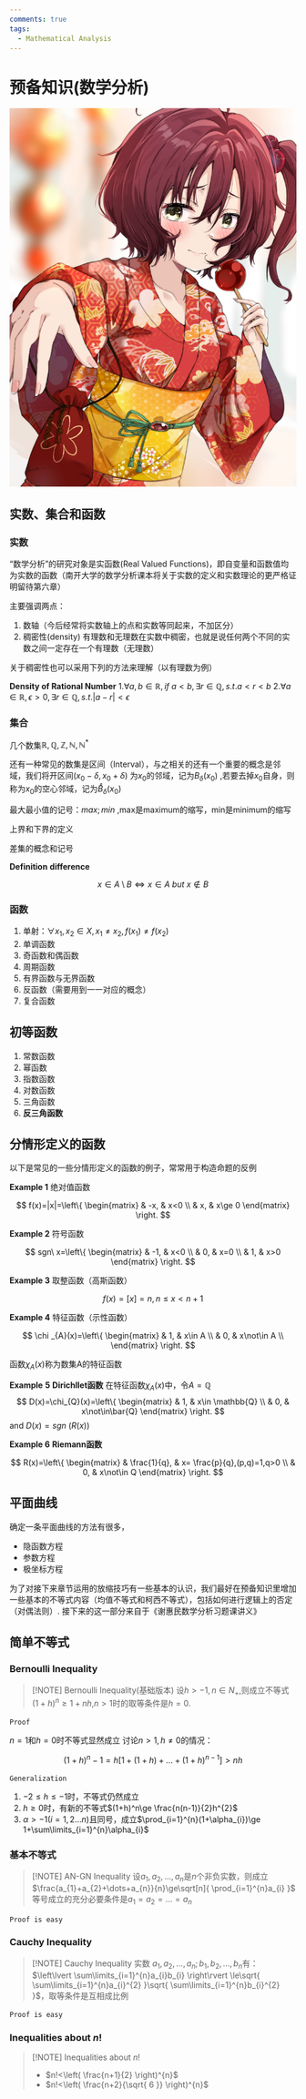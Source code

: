 ```yaml
---
comments: true
tags:
  - Mathematical Analysis
---
```

# 预备知识(数学分析)

![小鞠浴衣](./小鞠浴衣.jpg)





## 实数、集合和函数

### 实数

“数学分析”的研究对象是实函数(Real Valued Functions)，即自变量和函数值均为实数的函数（南开大学的数学分析课本将关于实数的定义和实数理论的更严格证明留待第六章）

主要强调两点：
1. 数轴（今后经常将实数轴上的点和实数等同起来，不加区分）
2. 稠密性(density) 有理数和无理数在实数中稠密，也就是说任何两个不同的实数之间一定存在一个有理数（无理数）

关于稠密性也可以采用下列的方法来理解（以有理数为例）

 **Density of Rational Number**
1.$\forall a,b \in \mathbb{R},if\ a<b,\exists r \in \mathbb{Q},s.t.a<r<b$
2.$\forall a\in \mathbb{R},\epsilon>0,\exists r\in \mathbb{Q},s.t.|a-r|<\epsilon$

### 集合

几个数集$\mathbb{R},\mathbb{Q},\mathbb{Z},\mathbb{N},\mathbb{N}^*$

还有一种常见的数集是区间（Interval），与之相关的还有一个重要的概念是邻域，我们将开区间$(x_{0}-\delta,x_{0}+\delta)$ 为$x_{0}$的邻域，记为$B_{\delta}(x_{0})$ ,若要去掉$x_{0}$自身，则称为$x_{0}$的空心邻域，记为$\mathring{B}_{\delta}(x_{0})$

最大最小值的记号：$max ; min$ ,max是maximum的缩写，min是minimum的缩写

上界和下界的定义

差集的概念和记号

**Definition** **difference**

$$
x\in A\setminus B \iff x\in A\ but\ x\notin B
$$

### 函数

1. 单射：$\forall x_{1},x_{2}\in X,x_{1}\neq x_{2},f(x_{1})\neq f(x_{2})$
2. 单调函数
3. 奇函数和偶函数
4. 周期函数
5. 有界函数与无界函数
6. 反函数（需要用到一一对应的概念）
7. 复合函数


## 初等函数

1. 常数函数
2. 幂函数
3. 指数函数
4. 对数函数
5. 三角函数
6. **反三角函数**


## 分情形定义的函数

以下是常见的一些分情形定义的函数的例子，常常用于构造命题的反例


**Example 1** 绝对值函数

$$
f(x)=|x|=\left\{
\begin{matrix}
 & -x, & x<0 \\
 & x, & x\ge 0
\end{matrix}
\right.
$$

**Example 2** 符号函数

$$
sgn\ x=\left\{
\begin{matrix}
 & -1, & x<0 \\
 & 0, & x=0 \\
 & 1, & x>0 
\end{matrix}
\right.
$$

**Example 3** 取整函数（高斯函数）

$$
f(x)=[x]=n,n\le x<n+1
$$

**Example 4** 特征函数（示性函数）

$$
\chi _{A}(x)=\left\{
\begin{matrix}
 & 1, & x\in A \\
 & 0, & x\not\in A \\
\end{matrix}
\right.
$$

函数$\chi_{A}(x)$称为数集A的特征函数

**Example** **5** **Dirichllet函数**
在特征函数$\chi_{A}(x)$中，令$A=\mathbb{Q}$
$$
D(x)=\chi_{Q}(x)=\left\{
\begin{matrix}
 & 1, & x\in \mathbb{Q} \\
 & 0, & x\not\in\bar{Q}
\end{matrix}
\right.
$$
and $D(x)=sgn\ (R(x))$

**Example 6** **Riemann函数**

$$
R(x)=\left\{
\begin{matrix}
 & \frac{1}{q}, & x= \frac{p}{q},(p,q)=1,q>0 \\
 & 0, & x\not\in Q
\end{matrix}
\right.
$$

## 平面曲线

确定一条平面曲线的方法有很多，

+ 隐函数方程
+ 参数方程
+ 极坐标方程

为了对接下来章节运用的放缩技巧有一些基本的认识，我们最好在预备知识里增加一些基本的不等式内容（均值不等式和柯西不等式），包括如何进行逻辑上的否定（对偶法则）.
接下来的这一部分来自于《谢惠民数学分析习题课讲义》


## 简单不等式

### Bernoulli Inequality


> [!NOTE] Bernoulli Inequality(基础版本)
> 设$h>-1,n\in N_{+}$,则成立不等式$(1+h)^{n}\ge 1+nh$,$n>1$时的取等条件是$h=0$.

`Proof`

$n=1$和$h=0$时不等式显然成立
讨论$n>1,h\neq 0$的情况：

$$
(1+h)^{n}-1=h\left[ 1+(1+h)+\dots+(1+h)^{n-1} \right] >nh
$$

`Generalization`

1. $-2\le h\le -1$时，不等式仍然成立
2. $h\ge 0$时，有新的不等式$(1+h)^n\ge \frac{n(n-1)}{2}h^{2}$
3. $\alpha>-1(i=1,2\dots n)$且同号，成立$\prod_{i=1}^{n}(1+\alpha_{i})\ge 1+\sum\limits_{i=1}^{n}\alpha_{i}$

### 基本不等式

> [!NOTE] AN-GN Inequality
> 设$a_{1},a_{2},\dots,a_{n}$是$n$个非负实数，则成立$\frac{a_{1}+a_{2}+\dots+a_{n}}{n}\ge\sqrt[n]{ \prod_{i=1}^{n}a_{i} }$
 >等号成立的充分必要条件是$a_{1}=a_{2}=\dots=a_{n}$


`Proof is easy`

### Cauchy Inequality

> [!NOTE] Cauchy Inequality
>实数 $a_{1},a_{2},\dots,a_{n};b_{1},b_{2},\dots,b_{n}$有：$\left\lvert  \sum\limits_{i=1}^{n}a_{i}b_{i}  \right\rvert \le\sqrt{ \sum\limits_{i=1}^{n}a_{i}^{2} }\sqrt{ \sum\limits_{i=1}^{n}b_{i}^{2} }$，取等条件是互相成比例


`Proof is easy`


### Inequalities about $n!$

> [!NOTE] Inequalities about $n!$
> + $n!<\left( \frac{n+1}{2} \right)^{n}$
>+ $n!<\left( \frac{n+2}{\sqrt{ 6 }} \right)^{n}$

